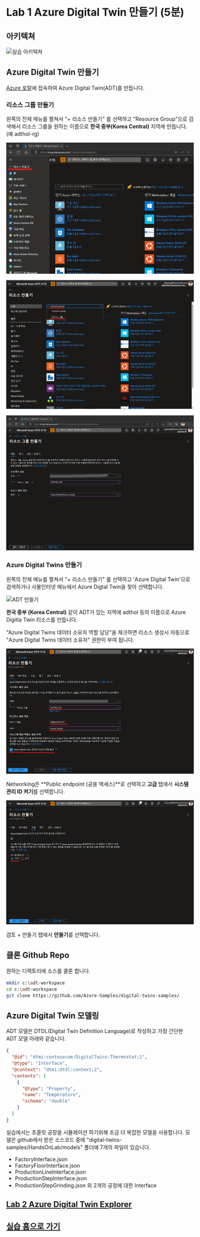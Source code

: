# Lab 1 Azure Digital Twin 만들기 (5분)

## 아키텍쳐 

![실습 아키텍쳐](images/hol-architecture-3_updated.png)

## Azure Digital Twin 만들기 
[Azure 포탈](https://portal.azure.com)에 접속하여 Azure Digital Twin(ADT)를 만듭니다. 

### 리소스 그룹 만들기 

왼쪽의 전체 메뉴를 펼쳐서 "+ 리소스 만들기" 를 선택하고 "Resource Group"으로 검색해서 리소스 그룹을 원하는 이름으로 **한국 중부(Korea Central)** 지역에 만듭니다. (예 adthol-rg)

![리소스그룹 만들기](ADT/images/adt-lap1-01.png)

![리소스그룹 만들기](ADT/images/adt-lap1-02.png)

![리소스그룹 만들기](ADT/images/adtholkm-001.png)

### Azure Digital Twins 만들기

왼쪽의 전체 메뉴를 펼쳐서 "+ 리소스 만들기" 를 선택하고 'Azure Digital Twin'으로 검색하거나 사물인터넷 메뉴에서 Azure Digtal Twin을 찾아 선택합니다. 

![ADT 만들기](images/adt-portal.png)

**한국 중부 (Korea Central)** 같이 ADT가 있는 지역에 adthol 등의 이름으로 Azure Digitla Twin 리소스를 만듭니다.

"Azure Digital Twins 데이터 소유자 역할 담당"을 체크하면 리소스 생성시 자동으로 "Azure Digital Twins 데이터 소유자" 권한이 부여 됩니다.

![ADT 만들기](ADT/images/adtholkm-002.png)

Networking은 **Public endpoint (공용 액세스)**로 선택하고 **고급** 탭에서 **시스템 관리 ID 켜기**를 선택합니다. 

![시스템 관리 ID 켜기](ADT/images/adtholkm-003.png)

검토 + 만들기 탭에서 **만들기**를 선택합니다.  

## 클론 Github Repo

원하는 디렉토리에 소스를 클론 합니다. 

``` bash
mkdir c:\adt-workspace
cd c:\adt-workspace
git clone https://github.com/Azure-Samples/digital-twins-samples/
```

## Azure Digital Twin 모델링 

ADT 모델은 DTDL(Digital Twin Definition Language)로 작성하고 가장 간단한 ADT 모델 아래와 같습니다. 

``` json
{
  "@id": "dtmi:contosocom:DigitalTwins:Thermostat;1",
  "@type": "Interface",
  "@context": "dtmi:dtdl:context;2",
  "contents": [
    {
      "@type": "Property",
      "name": "Temperature",
      "schema": "double"
    }
  ]
}
```

실습에서는 초콜릿 공장을 시뮬레이션 하기위해 조금 더 복잡한 모델을 사용합니다. 모델은 github에서 받은 소스코드 중에 "digital-twins-samples/HandsOnLab/models" 폴더에 7개의 파일이 있습니다. 

* FactoryInterface.json
* FactoryFloorInterface.json
* ProductionLineInterface.json
* ProductionStepInterface.json
* ProductionStepGrinding.json 외 2개의 공정에 대한 Interface

## [Lab 2 Azure Digital Twin Explorer](lab2-setup-model.md)

## [실습 홈으로 가기](README.md)

